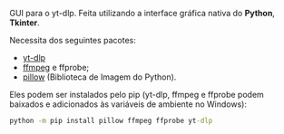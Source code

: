 GUI para o yt-dlp. Feita utilizando a interface gráfica nativa do **Python**, **Tkinter**.

Necessita dos seguintes pacotes:
- [yt-dlp](https://github.com/yt-dlp/yt-dlp)
- [ffmpeg](https://github.com/FFmpeg/FFmpeg) e ffprobe;
- [pillow](https://github.com/python-pillow/Pillow) (Biblioteca de Imagem do Python).

Eles podem ser instalados pelo pip (yt-dlp, ffmpeg e ffprobe podem baixados e adicionados às variáveis de ambiente no Windows):
``` cmd
python -m pip install pillow ffmpeg ffprobe yt-dlp
```